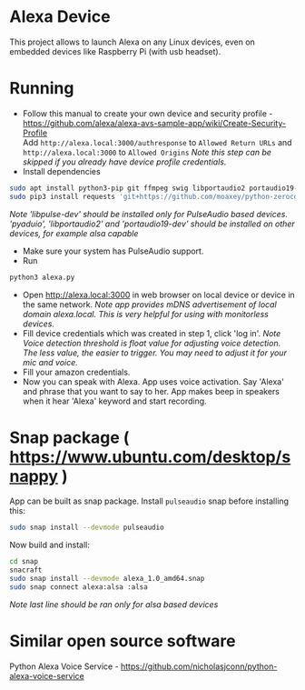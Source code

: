 # Alexa Device
This project allows to launch Alexa on any Linux devices, even on embedded devices like Raspberry Pi (with usb headset).

# Running
* Follow this manual to create your own device and security profile - https://github.com/alexa/alexa-avs-sample-app/wiki/Create-Security-Profile  
Add `http://alexa.local:3000/authresponse` to `Allowed Return URLs` and `http://alexa.local:3000` to `Allowed Origins`
_Note this step can be skipped if you already have device profile credentials._
* Install dependencies
```bash
sudo apt install python3-pip git ffmpeg swig libportaudio2 portaudio19-dev libpulse-dev
sudo pip3 install requests 'git+https://github.com/moaxey/python-zeroconf' pocketsphinx pyaudio
```
_Note 'libpulse-dev' should be installed only for PulseAudio based devices. 'pyaduio', 'libportaudio2' and 'portaudio19-dev' should be installed on other devices, for example alsa capable_
* Make sure your system has PulseAudio support.
* Run
```bash
python3 alexa.py
```
* Open http://alexa.local:3000 in web browser on local device or device in the same network.
_Note app provides mDNS advertisement of local domain alexa.local. This is very helpful for using with monitorless devices._
* Fill device credentials which was created in step 1, click 'log in'.
_Note Voice detection threshold is float value for adjusting voice detection. The less value, the easier to trigger. You may need to adjust it for your mic and voice._
* Fill your amazon credentials.
* Now you can speak with Alexa. App uses voice activation. Say 'Alexa' and phrase that you want to say to her. App makes beep in speakers when it hear 'Alexa' keyword and start recording.

# Snap package ( https://www.ubuntu.com/desktop/snappy )
App can be built as snap package.
Install `pulseaudio` snap before installing this:
```bash
sudo snap install --devmode pulseaudio
```
Now build and install:
```bash
cd snap
snacraft
sudo snap install --devmode alexa_1.0_amd64.snap
sudo snap connect alexa:alsa :alsa
```
_Note last line should be ran only for alsa based devices_

# Similar open source software
Python Alexa Voice Service - https://github.com/nicholasjconn/python-alexa-voice-service  

